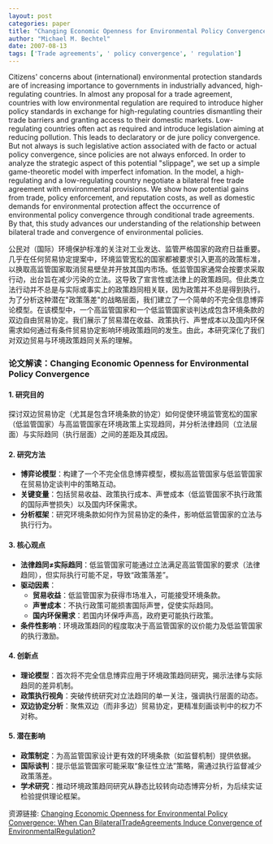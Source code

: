 ```yaml
---
layout: post
categories: paper
title: "Changing Economic Openness for Environmental Policy Convergence: When Can BilateralTradeAgreements Induce Convergence of EnvironmentalRegulation?"
author: "Michael M. Bechtel"
date: 2007-08-13
tags: ['Trade agreements', ' policy convergence', ' regulation']
---
```


Citizens' concerns about (international) environmental protection standards are of increasing importance to governments in industrially advanced, high-regulating countries. In almost any proposal for a trade agreement, countries with low environmental regulation are required to introduce higher policy standards in exchange for high-regulating countries dismantling their trade barriers and granting access to their domestic markets. Low-regulating countries often act as required and introduce legislation aiming at reducing pollution. This leads to declaratory or de jure policy convergence. But not always is such legislative action associated with de facto or actual policy convergence, since policies are not always enforced. In order to analyze the strategic aspect of this potential "slippage", we set up a simple game-theoretic model with imperfect infomation. In the model, a high-regulating and a low-regulating country negotiate a bilateral free trade agreement with environmental provisions. We show how potential gains from trade, policy enforcement, and reputation costs, as well as domestic demands for environmental protection affect the occurrence of environmental policy convergence through conditional trade agreements. By that, this study advances our understanding of the relationship between bilateral trade and convergence of environmental policies.

公民对（国际）环境保护标准的关注对工业发达、监管严格国家的政府日益重要。几乎在任何贸易协定提案中，环境监管宽松的国家都被要求引入更高的政策标准，以换取高监管国家取消贸易壁垒并开放其国内市场。低监管国家通常会按要求采取行动，出台旨在减少污染的立法。这导致了宣言性或法律上的政策趋同。但此类立法行动并不总是与实际或事实上的政策趋同相关联，因为政策并不总是得到执行。为了分析这种潜在"政策落差"的战略层面，我们建立了一个简单的不完全信息博弈论模型。在该模型中，一个高监管国家和一个低监管国家谈判达成包含环境条款的双边自由贸易协定。我们展示了贸易潜在收益、政策执行、声誉成本以及国内环保需求如何通过有条件贸易协定影响环境政策趋同的发生。由此，本研究深化了我们对双边贸易与环境政策趋同关系的理解。

### **论文解读：Changing Economic Openness for Environmental Policy Convergence**  

#### **1. 研究目的**  
探讨双边贸易协定（尤其是包含环境条款的协定）如何促使环境监管宽松的国家（低监管国家）与高监管国家在环境政策上实现趋同，并分析法律趋同（立法层面）与实际趋同（执行层面）之间的差距及其成因。  

#### **2. 研究方法**  
- **博弈论模型**：构建了一个不完全信息博弈模型，模拟高监管国家与低监管国家在贸易协定谈判中的策略互动。  
- **关键变量**：包括贸易收益、政策执行成本、声誉成本（低监管国家不执行政策的国际声誉损失）以及国内环保需求。  
- **分析框架**：研究环境条款如何作为贸易协定的条件，影响低监管国家的立法与执行行为。  

#### **3. 核心观点**  
- **法律趋同≠实际趋同**：低监管国家可能通过立法满足高监管国家的要求（法律趋同），但实际执行可能不足，导致“政策落差”。  
- **驱动因素**：  
  - **贸易收益**：低监管国家为获得市场准入，可能接受环境条款。  
  - **声誉成本**：不执行政策可能损害国际声誉，促使实际趋同。  
  - **国内环保需求**：若国内环保呼声高，政府更可能执行政策。  
- **条件性影响**：环境政策趋同的程度取决于高监管国家的议价能力及低监管国家的执行激励。  

#### **4. 创新点**  
- **理论模型**：首次将不完全信息博弈应用于环境政策趋同研究，揭示法律与实际趋同的差异机制。  
- **政策执行视角**：突破传统研究对立法趋同的单一关注，强调执行层面的动态。  
- **双边协定分析**：聚焦双边（而非多边）贸易协定，更精准刻画谈判中的权力不对称。  

#### **5. 潜在影响**  
- **政策制定**：为高监管国家设计更有效的环境条款（如监督机制）提供依据。  
- **国际谈判**：提示低监管国家可能采取“象征性立法”策略，需通过执行监督减少政策落差。  
- **学术研究**：推动环境政策趋同研究从静态比较转向动态博弈分析，为后续实证检验提供理论框架。

资源链接: [Changing Economic Openness for Environmental Policy Convergence: When Can BilateralTradeAgreements Induce Convergence of EnvironmentalRegulation?](https://papers.ssrn.com/sol3/papers.cfm?abstract_id=1006581)

